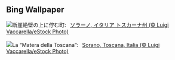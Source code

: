 ## Bing Wallpaper
![](https://www.bing.com/th?id=OHR.SoranoItaly_JA-JP6459075522_UHD.jpg&w=1000)断崖絶壁の上に佇む町:&nbsp;&ensp;[ソラーノ, イタリア トスカーナ州 (© Luigi Vaccarella/eStock Photo)](https://www.bing.com/th?id=OHR.SoranoItaly_JA-JP6459075522_UHD.jpg)
<br><br/>
![](https://www.bing.com/th?id=OHR.SoranoItaly_IT-IT6958617726_UHD.jpg&w=1000)La “Matera della Toscana”:&nbsp;&ensp;[Sorano, Toscana, Italia (© Luigi Vaccarella/eStock Photo)](https://www.bing.com/th?id=OHR.SoranoItaly_IT-IT6958617726_UHD.jpg)
<br><br/>
